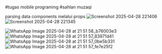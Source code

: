 #tugas mobile programing
#sahlan muzaqi 

parsing data components melalui props
![Screenshot 2025-04-28 221406](https://github.com/user-attachments/assets/8c5827fa-3308-4117-a7aa-0619680ebe08)
![Screenshot 2025-04-28 221345](https://github.com/user-attachments/assets/404a71e8-4cb9-4277-a87c-ad08ad74febb)


![WhatsApp Image 2025-04-28 at 21 51 58_b76003e3](https://github.com/user-attachments/assets/20214db0-1b51-4fd5-9406-436f8f2438e9)
![WhatsApp Image 2025-04-28 at 21 51 57_83971d41](https://github.com/user-attachments/assets/600c01c3-c986-49f2-b077-6a638ff9da90)
![WhatsApp Image 2025-04-28 at 21 51 57_0be5b331](https://github.com/user-attachments/assets/a9e4c42a-bd22-46ab-9d67-652f03eff1a6)
![WhatsApp Image 2025-04-28 at 21 51 57_fe7e25f2](https://github.com/user-attachments/assets/ea60602a-d2dd-480a-b27d-ce584d1d95a8)

